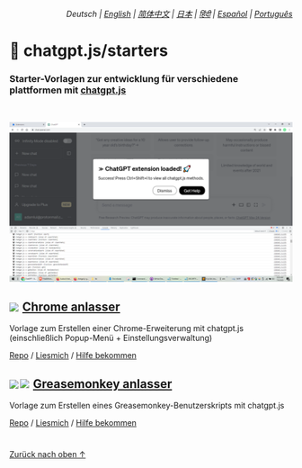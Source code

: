 <div align="right">

###### Deutsch | <a href="../..#readme">English</a> | <a href="../zh-cn#readme">简体中文</a> | <a href="../ja#readme">日本</a> | <a href="../hi#readme">हिंदी</a> | <a href="../es#readme">Español</a> | <a href="../pt#readme">Português</a>

</div>

# 🚀 chatgpt.js/starters

### Starter-Vorlagen zur entwicklung für verschiedene plattformen mit <a href="https://github.com/kudoai/chatgpt.js">chatgpt.js</a>

<br>

![](../../chrome/media/images/screenshots/extension-loaded.png)

<h2><a href="../chrome"><img style="margin: 0 2px -1px 0" height=18 src="https://www.google.com/chrome/static/images/favicons/apple-icon-60x60.png"></a> <a href="../chrome">Chrome anlasser</a></h3>

Vorlage zum Erstellen einer Chrome-Erweiterung mit chatgpt.js (einschließlich Popup-Menü + Einstellungsverwaltung)

[Repo](https://github.com/kudoai/chatgpt.js-chrome-starter) / [Liesmich](../../chrome#readme) / [Hilfe bekommen](https://github.com/kudoai/chatgpt.js-chrome-starter/issues)

<h2><a href="../greasemonkey"><img style="margin: 0 2px -0.065rem 0" height=19 src="https://i.imgur.com/SATGr8j.png"><img style="margin: 0 2px -0.035rem 1px" height=19.5 src="https://i.imgur.com/wcCg3al.png"></a> <a href="../greasemonkey">Greasemonkey anlasser</a></h3>

Vorlage zum Erstellen eines Greasemonkey-Benutzerskripts mit chatgpt.js

[Repo](https://github.com/kudoai/chatgpt.js-greasemonkey-starter) / [Liesmich](../../greasemonkey#readme) / [Hilfe bekommen](https://github.com/kudoai/chatgpt.js-greasemonkey-starter/issues)

#

[Zurück nach oben ↑](#)
